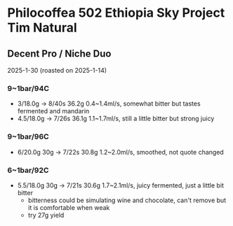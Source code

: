 # Philocoffea 502 Ethiopia Sky Project Tim Natural

## Decent Pro / Niche Duo

2025-1-30 (roasted on 2025-1-14)

### 9~1bar/94C

- 3/18.0g -> 8/40s 36.2g 0.4\~1.4ml/s, somewhat bitter but tastes fermented and mandarin
- 4.5/18.0g -> 7/26s 36.1g 1.1\~1.7ml/s, still a little bitter but strong juicy

### 9~1bar/96C

- 6/20.0g 30g -> 7/22s 30.8g 1.2\~2.0ml/s, smoothed, not quote changed

### 6~1bar/92C

- 5.5/18.0g 30g -> 7/21s 30.6g 1.7\~2.1ml/s, juicy fermented, just a little bit bitter
  - bitterness could be simulating wine and chocolate, can't remove but it is comfortable when weak
  - try 27g yield 
